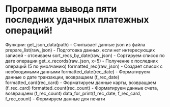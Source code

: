 # Программа вывода пяти последних удачных платежных операций!

Функции:
get_json_data(path) - Считывает данные json из файла
prepare_list(raw_json) - Подготовка данных, если нет интересующих записей - отсеиваем
sort_recs_by_date(raw_json) - Сортируем список по дате операции
get_x_records(raw_json, x=5) - Получение x последних операций (5 по умолчанию)
formatted_rec(raw_json) - Создает список с необходимыми данными
formatted_date(rec_date) - Форматируем данные о дате транзакции, возвращаем (f_rec_date)
formatted_card(rec_card) - Форматируем данные карты, возвращаем (f_rec_card)
formatted_count(rec_count) - Форматируем данные счета, возвращаем (f_rec_count)
data_for_print(f_rec_date, f_rec_card, f_rec_count) - Формируем данные для печати
